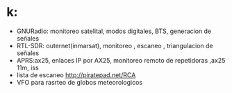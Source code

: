 # k:
- GNURadio: monitoreo satelital, modos digitales, BTS, generacion de señales
- RTL-SDR: outernet(inmarsat), monitoreo , escaneo , triangulacion de señales
- APRS:ax25, enlaces IP por AX25, monitoreo remoto de repetidoras ,ax25 11m, iss
- lista de escaneo http://piratepad.net/RCA
- VFO para rasrteo de globos meteorologicos
